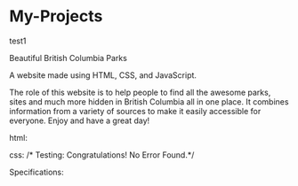 # My-Projects
test1

Beautiful British Columbia Parks

A website made using HTML, CSS, and JavaScript.

The role of this website is to help people to find all the awesome parks, sites and much more hidden in British Columbia all in one place. 
It combines information from a variety of sources to make it easily accessible for everyone. Enjoy and have a great day!

html:  <!-- Testing: Document checking completed. No errors or warnings to show. -->

css: /* Testing: Congratulations! No Error Found.*/

Specifications: <!-- Specifications: 5 different .html pages / 26 distinct HTML tags / 2 library: many integrated features / 
1 stylesheet:styles.css for all html pages (many different CSS selectors and CSS properties) / JavaScript: Integrated / Ensure that your site looks nice: meta Integrated -->
